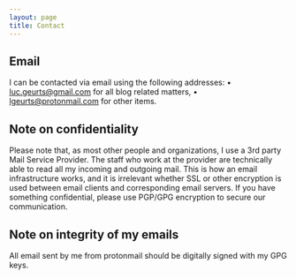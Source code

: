 ```yaml
---
layout: page
title: Contact
---
```


Email
-----

I can be contacted via email using the following addresses:
• luc.geurts@gmail.com for all blog related matters,
• lgeurts@protonmail.com for other items.

Note on confidentiality
-----------------------

Please note that, as most other people and organizations, I use a 3rd party Mail Service Provider. The staff who work at the provider are technically able to read all my incoming and outgoing mail. This is how an email infrastructure works, and it is irrelevant whether SSL or other encryption is used between email clients and corresponding email servers. If you have something confidential, please use PGP/GPG encryption to secure our communication.

Note on integrity of my emails
------------------------------

All email sent by me from protonmail should be digitally signed with my GPG keys.

